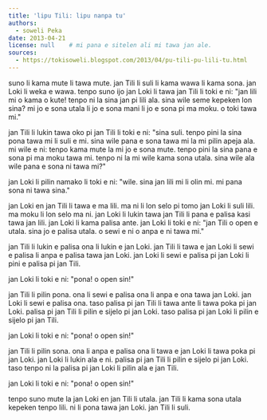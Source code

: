 ```yaml
---
title: 'lipu Tili: lipu nanpa tu'
authors:
  - soweli Peka
date: 2013-04-21
license: null    # mi pana e sitelen ali mi tawa jan ale.
sources:
  - https://tokisoweli.blogspot.com/2013/04/pu-tili-pu-lili-tu.html
---
```


suno li kama mute li tawa mute. jan Tili li suli li kama wawa li kama sona. jan Loki li weka e wawa. tenpo suno ijo jan Loki li tawa jan Tili li toki e ni: "jan lili mi o kama o kute! tenpo ni la sina jan pi lili ala. sina wile seme kepeken lon sina? mi jo e sona utala li jo e sona mani li jo e sona pi ma moku. o toki tawa mi."

jan Tili li lukin tawa oko pi jan Tili li toki e ni: "sina suli. tenpo pini la sina pona tawa mi li suli e mi. sina wile pana e sona tawa mi la mi pilin apeja ala. mi wile e ni: tenpo kama mute la mi jo e sona mute. tenpo pini la sina pana e sona pi ma moku tawa mi. tenpo ni la mi wile kama sona utala. sina wile ala wile pana e sona ni tawa mi?"

jan Loki li pilin namako li toki e ni: "wile. sina jan lili mi li olin mi. mi pana sona ni tawa sina."

jan Loki en jan Tili li tawa e ma lili. ma ni li lon selo pi tomo jan Loki li suli lili. ma moku li lon selo ma ni. jan Loki li lukin tawa jan Tili li pana e palisa kasi tawa jan lili. jan Loki li kama palisa ante. jan Loki li toki e ni: "jan Tili o open e utala. sina jo e palisa utala. o sewi e ni o anpa e ni tawa mi."

jan Tili li lukin e palisa ona li lukin e jan Loki. jan Tili li tawa e jan Loki li sewi e palisa li anpa e palisa tawa jan Loki. jan Loki li sewi e palisa pi jan Loki li pini e palisa pi jan Tili.

jan Loki li toki e ni: "pona! o open sin!"

jan Tili li pilin pona. ona li sewi e palisa ona li anpa e ona tawa jan Loki. jan Loki li sewi e palisa ona. taso palisa pi jan Tili li tawa ante li tawa poka pi jan Loki. palisa pi jan Tili li pilin e sijelo pi jan Loki. taso palisa pi jan Loki li pilin e sijelo pi jan Tili.

jan Loki li toki e ni: "pona! o open sin!"

jan Tili li pilin sona. ona li anpa e palisa ona li tawa e jan Loki li tawa poka pi jan Loki. jan Loki li lukin ala e ni. palisa pi jan Tili li pilin e sijelo pi jan Loki. taso tenpo ni la palisa pi jan Loki li pilin ala e jan Tili.

jan Loki li toki e ni: "pona! o open sin!"

tenpo suno mute la jan Loki en jan Tili li utala. jan Tili li kama sona utala kepeken tenpo lili. ni li pona tawa jan Loki. jan Tili li suli.

<!-- 

Comments from Kaliputra (2013-04-28):

suno li kama mute li tawa mute. jan Tili li suli li kama wawa li kama sona. jan Loki li weka e wawa. tenpo suno [ijo] LA jan Loki li tawa jan Tili li toki e ni: "jan lili mi o kama o kute! tenpo ni la sina jan pi lili ala. sina wile E seme kepeken lon sina? mi jo e sona utala li jo e sona mani li jo e sona pi ma moku. o toki tawa mi."

I would leave out the ‘jo e’ and make all the objects verbs and their modifiers objects.

jan Tili li lukin tawa oko pi jan [Tili] Loki li toki e ni: "sina suli. tenpo pini la sina pona tawa mi li suli e mi. sina wile pana e sona tawa mi la mi pilin apeja ala.

‘apeja’? not on any standard list I can find.

mi wile e ni: tenpo kama mute la mi jo e sona mute. tenpo pini la sina pana e sona pi ma moku tawa mi. tenpo ni la mi wile kama sona E utala. sina wile ala wile pana e sona ni tawa mi?"

jan Loki li pilin namako li toki e ni: "wile. sina jan lili mi li olin mi. mi pana E sona ni tawa sina."

‘namako’ “excited”? “superfluous”?

jan Loki en jan Tili li tawa [e] ma lili. ma ni li lon selo [maybe ‘poka’] pi tomo PI jan Loki li suli lili. ma moku li lon selo ma ni. jan Loki li lukin tawa jan Tili li pana e palisa kasi tawa jan lili. jan Loki li kama E palisa ante. jan Loki li toki e ni: "jan Tili o open e [could skip ‘e’] utala. sina jo e palisa utala. o sewi e ni o anpa e ni tawa mi."

jan Tili li lukin e palisa ona li lukin e jan Loki. jan Tili li tawa e jan Loki li sewi e palisa li anpa e palisa tawa jan Loki. jan Loki li sewi e palisa pi jan Loki li pini e palisa pi jan Tili.

jan Loki li toki e ni: "pona! o open sin!"

jan Tili li pilin pona. ona li sewi e palisa ona li anpa e ona tawa jan Loki. jan Loki li sewi e palisa ona. taso palisa pi jan Tili li tawa ante li tawa poka pi jan Loki. palisa pi jan Tili li pilin e sijelo pi jan Loki. taso palisa pi jan Loki li pilin e sijelo pi jan Tili.

jan Loki li toki e ni: "pona! o open sin!"

jan Tili li pilin sona. ona li anpa e palisa ona li tawa e jan Loki li tawa poka pi jan Loki. jan Loki li lukin ala e ni. palisa pi jan Tili li pilin e sijelo pi jan Loki. taso tenpo ni la palisa pi jan Loki li pilin ala e jan Tili.

jan Loki li toki e ni: "pona! o open sin!"

tenpo suno mute la jan Loki en jan Tili li utala. jan Tili li kama sona E utala kepeken tenpo lili. ni li pona tawa jan Loki. jan Tili li suli. 

-->